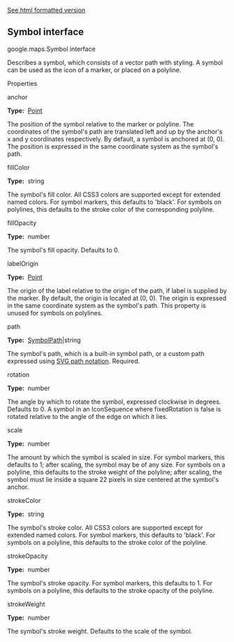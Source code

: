 [See html formatted version](https://huasofoundries.github.io/google-maps-documentation/Symbol.html)


Symbol interface
----------------

google.maps.Symbol interface

Describes a symbol, which consists of a vector path with styling. A symbol can be used as the icon of a marker, or placed on a polyline.

Properties

anchor

**Type:**  [Point](https://github.com/amenadiel/google-maps-documentation/blob/master/docs/Point.md)

The position of the symbol relative to the marker or polyline. The coordinates of the symbol's path are translated left and up by the anchor's x and y coordinates respectively. By default, a symbol is anchored at (0, 0). The position is expressed in the same coordinate system as the symbol's path.

fillColor

**Type:**  string

The symbol's fill color. All CSS3 colors are supported except for extended named colors. For symbol markers, this defaults to 'black'. For symbols on polylines, this defaults to the stroke color of the corresponding polyline.

fillOpacity

**Type:**  number

The symbol's fill opacity. Defaults to 0.

labelOrigin

**Type:**  [Point](https://github.com/amenadiel/google-maps-documentation/blob/master/docs/Point.md)

The origin of the label relative to the origin of the path, if label is supplied by the marker. By default, the origin is located at (0, 0). The origin is expressed in the same coordinate system as the symbol's path. This property is unused for symbols on polylines.

path

**Type:**  [SymbolPath](https://github.com/amenadiel/google-maps-documentation/blob/master/docs/SymbolPath.md)|string

The symbol's path, which is a built-in symbol path, or a custom path expressed using [SVG path notation](http://www.w3.org/TR/SVG/paths.html#PathData). Required.

rotation

**Type:**  number

The angle by which to rotate the symbol, expressed clockwise in degrees. Defaults to 0. A symbol in an IconSequence where fixedRotation is false is rotated relative to the angle of the edge on which it lies.

scale

**Type:**  number

The amount by which the symbol is scaled in size. For symbol markers, this defaults to 1; after scaling, the symbol may be of any size. For symbols on a polyline, this defaults to the stroke weight of the polyline; after scaling, the symbol must lie inside a square 22 pixels in size centered at the symbol's anchor.

strokeColor

**Type:**  string

The symbol's stroke color. All CSS3 colors are supported except for extended named colors. For symbol markers, this defaults to 'black'. For symbols on a polyline, this defaults to the stroke color of the polyline.

strokeOpacity

**Type:**  number

The symbol's stroke opacity. For symbol markers, this defaults to 1. For symbols on a polyline, this defaults to the stroke opacity of the polyline.

strokeWeight

**Type:**  number

The symbol's stroke weight. Defaults to the scale of the symbol.